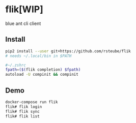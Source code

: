 # flik[WIP]

blue ant cli client

## Install

```sh
pip2 install --user git+https://github.com/rsteube/flik
# needs ~/.local/bin in $PATH
```

```sh
#~/.zshrc
fpath=($(flik completion) $fpath)
autoload -U compinit && compinit
```

## Demo

```sh
docker-compose run flik
flik# flik login
flik# flik sync
flik# flik list
```
